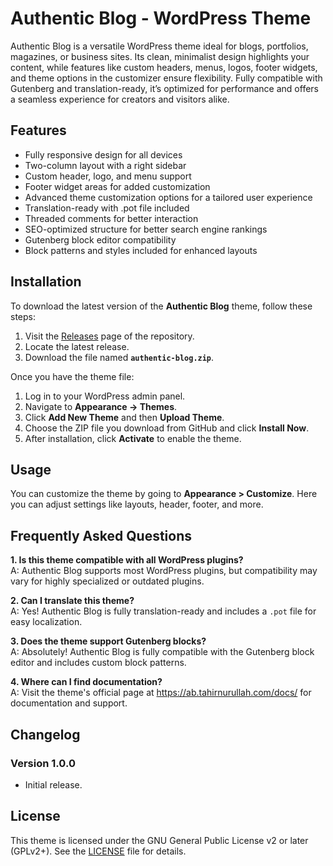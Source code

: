 # Authentic Blog - WordPress Theme

Authentic Blog is a versatile WordPress theme ideal for blogs, portfolios, magazines, or business sites. Its clean, minimalist design highlights your content, while features like custom headers, menus, logos, footer widgets, and theme options in the customizer ensure flexibility. Fully compatible with Gutenberg and translation-ready, it’s optimized for performance and offers a seamless experience for creators and visitors alike.

## Features

- Fully responsive design for all devices
- Two-column layout with a right sidebar
- Custom header, logo, and menu support
- Footer widget areas for added customization
- Advanced theme customization options for a tailored user experience
- Translation-ready with .pot file included
- Threaded comments for better interaction
- SEO-optimized structure for better search engine rankings
- Gutenberg block editor compatibility
- Block patterns and styles included for enhanced layouts

## Installation

To download the latest version of the **Authentic Blog** theme, follow these steps:

1. Visit the [Releases](https://github.com/tahirnurullah/authentic-blog/releases) page of the repository.
2. Locate the latest release.
3. Download the file named **`authentic-blog.zip`**.

Once you have the theme file:

1. Log in to your WordPress admin panel.
2. Navigate to **Appearance → Themes**.
3. Click **Add New Theme** and then **Upload Theme**.
4. Choose the ZIP file you download from GitHub and click **Install Now**.
5. After installation, click **Activate** to enable the theme.

## Usage

You can customize the theme by going to **Appearance > Customize**. Here you can adjust settings like layouts, header, footer, and more.

## Frequently Asked Questions

**1. Is this theme compatible with all WordPress plugins?**  
A: Authentic Blog supports most WordPress plugins, but compatibility may vary for highly specialized or outdated plugins.

**2. Can I translate this theme?**  
A: Yes! Authentic Blog is fully translation-ready and includes a `.pot` file for easy localization.

**3. Does the theme support Gutenberg blocks?**  
A: Absolutely! Authentic Blog is fully compatible with the Gutenberg block editor and includes custom block patterns.

**4. Where can I find documentation?**  
A: Visit the theme's official page at https://ab.tahirnurullah.com/docs/ for documentation and support.

## Changelog

### Version 1.0.0
- Initial release.

## License

This theme is licensed under the GNU General Public License v2 or later (GPLv2+). 
See the [LICENSE](LICENSE) file for details.
